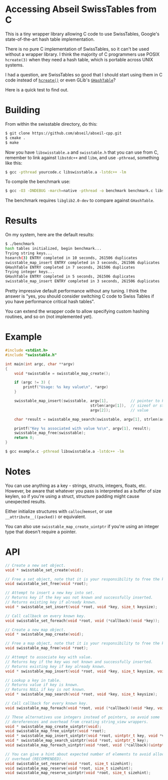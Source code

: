 # Accessing Abseil SwissTables from C

This is a tiny wrapper library allowing C code to use SwissTables, Google's
state-of-the-art hash table implementation.

There is no pure C implementation of SwissTables, so it can't be used without a
wrapper library. I think the majority of C programmers use POSIX `hcreate(3)`
when they need a hash table, which is portable across UNIX systems.

I had a question, are SwissTables so good that I should start using them in C
code instead of
[`hcreate()`](http://pubs.opengroup.org/onlinepubs/009695299/functions/hcreate.html)
or even GLib's [`GHashTable`](https://developer.gnome.org/glib/stable/glib-Hash-Tables.html)?

Here is a quick test to find out.

# Building

From within the swisstable directory, do this:

```bash
$ git clone https://github.com/abseil/abseil-cpp.git
$ cmake .
$ make
```

Now you have `libswisstable.a` and `swisstable.h` that you can use from C,
remember to link against `libstdc++` and `libm`, and use `-pthread`, something
like this:

```bash
$ gcc -pthread yourcode.c libswisstable.a -lstdc++ -lm
```

To compile the benchmark use:

```bash
$ gcc -O3 -DNDEBUG -march=native -pthread -o benchmark benchmark.c libswisstable.a $(pkg-config --cflags --libs glib-2.0) -lm -lstdc++
```

The benchmark requires `libglib2.0-dev` to compare against `GHashTable`.

# Results

On my system, here are the default results:

```bash
$ ./benchmark
hash tables initialized, begin benchmark...
Trying string keys...
hsearch(3) ENTRY completed in 10 seconds, 261506 duplicates
swisstable_map_insert ENTRY completed in 3 seconds, 261506 duplicates
GHashTable ENTRY completed in 7 seconds, 261506 duplicates
Trying integer keys...
GHashTable ENTRY completed in 5 seconds, 261506 duplicates
swisstable_map_insert ENTRY completed in 3 seconds, 261506 duplicates
```

Pretty impressive default performance without any tuning. I think the answer is
"yes, you should consider switching C code to Swiss Tables if you have
performance critical hash tables".

You can extend the wrapper code to allow specifying custom hashing routines,
and so on (not implemented yet).

# Example

```c
#include <stdint.h>
#include "swisstable.h"

int main(int argc, char **argv)
{
    void *swisstable = swisstable_map_create();

    if (argc != 3) {
        printf("Usage: %s key value\n", *argv)
    }

    swisstable_map_insert(swisstable, argv[1],          // pointer to key
                                      strlen(argv[1]),  // sizeof or strlen of key, key can be an object or integer
                                      argv[2]);         // value

    char *result = swisstable_map_search(swisstable, argv[1], strlen(argv[1]));

    printf("Key %s associated with value %s\n", argv[1], result);
    swisstable_map_free(swisstable);
    return 0;
}
```

```bash
$ gcc example.c -pthread libswisstable.a -lstdc++ -lm
```

# Notes

You can use anything as a key - strings, structs, integers, floats, etc. However, be
aware that whatever you pass is interpreted as a buffer of size keylen, so if
you're using a struct, structure padding might cause unexpected results.

Either initialize structures with `calloc`/`memset`, or use
`__attribute__((packed))` or equivalent.

You can also use `swisstable_map_create_uintptr` if you're using an integer
type that doesn't require a pointer.

# API

```c
// Create a new set object.
void * swisstable_set_create(void);

// Free a set object, note that it is your responsibility to free the keys.
void swisstable_set_free(void *root);

// Attempt to insert a new key into set.
// Returns key if the key was not known and successfully inserted.
// Returns existing key if already known.
void * swisstable_set_insert(void *root, void *key, size_t keysize);

// Call callback on every known key.
void swisstable_set_foreach(void *root, void (*callback)(void *key));

// Create a new map object.
void * swisstable_map_create(void);

// Free a map object, note that it is your responsibility to free the keys and values.
void swisstable_map_free(void *root);

// Attempt to associate key with value.
// Returns key if the key was not known and successfully inserted.
// Returns existing key if key already known.
void * swisstable_map_insert(void *root, void *key, size_t keysize, void *value);

// Lookup a key in table.
// Returns value if key is known.
// Returns NULL if key is not known.
void * swisstable_map_search(void *root, void *key, size_t keysize);

// Call callback for every known key.
void swisstable_map_foreach(void *root, void (*callback)(void *key, void *value));

// These alternatives use integers instead of pointers, so avoid some
// dereferences and overhead from creating string_view wrappers.
void * swisstable_map_create_uintptr(void);
void swisstable_map_free_uintptr(void *root);
void * swisstable_map_insert_uintptr(void *root, uintptr_t key, void *value);
void * swisstable_map_search_uintptr(void *root, uintptr_t key);
void swisstable_map_foreach_uintptr(void *root, void (*callback)(uintptr_t key, void *value));

// You can give a hint about expected number of elements to avoid allocator
// overhead (RECOMMENDED).
void swisstable_set_reserve(void *root, size_t sizehint);
void swisstable_map_reserve(void *root, size_t sizehint);
void swisstable_map_reserve_uintptr(void *root, size_t sizehint);
```
